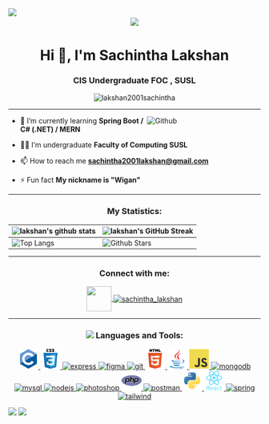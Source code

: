 <img src="https://user-images.githubusercontent.com/73097560/115834477-dbab4500-a447-11eb-908a-139a6edaec5c.gif">


<div align = "center"><img src = "https://github.com/7oSkaaa/7oSkaaa/blob/main/Images/about_me.gif?raw=true" width = 100px></div>

<h1 align="center">Hi 👋, I'm Sachintha Lakshan</h1>
<h3 align="center">CIS Undergraduate FOC , SUSL</h3>

<p align="center"> <img src="https://komarev.com/ghpvc/?username=lakshan2001sachintha&label=Profile%20views&color=0e75b6&style=flat" alt="lakshan2001sachintha" /> </p>

---


<img width="45%" align="right" alt="Github" src="https://raw.githubusercontent.com/onimur/.github/master/.resources/git-header.svg" />

- 🌱 I’m currently learning **Spring Boot / C# (.NET) / MERN**

- 👨‍🎓 I’m undergraduate **Faculty of Computing SUSL**

- 📫 How to reach me **sachintha2001lakshan@gmail.com**

- ⚡ Fun fact **My nickname is "Wigan"**


---

<h3 align="center">My Statistics:</h3>

| ![lakshan's github stats](https://github-readme-stats.vercel.app/api?username=lakshan2001sachintha&show_icons=true&theme=tokyonight) | ![lakshan's GitHub Streak](https://github-readme-streak-stats.herokuapp.com/?user=lakshan2001sachintha&theme=tokyonight) |
| --- | --- |
| ![Top Langs](https://github-readme-stats.vercel.app/api/top-langs/?username=lakshan2001sachintha&theme=tokyonight) | ![Github Stars](https://github-readme-stats.vercel.app/api?username=lakshan2001sachintha&show_icons=true&locale=en&count_private=true&hide_rank=true&custom_title=My%20GitHub%20Stats&disable_animations=true&theme=tokyonight)   |


---


<h3 align="center">Connect with me:</h3>
<p align="center">
<a href="https://www.linkedin.com/in/sachintha-lakshan-ba293a2b4/">
   <img align="center" src="https://github.com/Scar1109/skill-icons/blob/Scar1109/icons/LinkedIn.svg"  height="50" width="50" />
</a>
<a href="https://www.hackerrank.com/profile/sachintha2001la1" target="blank"><img align="center" src="https://raw.githubusercontent.com/rahuldkjain/github-profile-readme-generator/master/src/images/icons/Social/hackerrank.svg" alt="sachintha_lakshan" height="60" width="60" /></a>
</p>

---

<h3 align="center"><img src="https://media2.giphy.com/media/QssGEmpkyEOhBCb7e1/giphy.gif?cid=ecf05e47a0n3gi1bfqntqmob8g9aid1oyj2wr3ds3mg700bl&rid=giphy.gif" width ="27"> <b>Languages and Tools:</b> </h3>
<p align="left"> <a href="https://www.cprogramming.com/" target="_blank" rel="noreferrer"> 
<div align = "center">  
  <img src="https://raw.githubusercontent.com/devicons/devicon/master/icons/c/c-original.svg" alt="c" width="40" height="40"/> </a> <a href="https://www.w3schools.com/css/" target="_blank" rel="noreferrer"> 
  <img src="https://raw.githubusercontent.com/devicons/devicon/master/icons/css3/css3-original-wordmark.svg" alt="css3" width="40" height="40"/> </a> <a href="https://expressjs.com" target="_blank" rel="noreferrer"> 
  <img src="https://github.com/Scar1109/skill-icons/blob/Scar1109/icons/ExpressJS-Light.svg" alt="express" width="40" height="40"/> </a> <a href="https://www.figma.com/" target="_blank" rel="noreferrer"> 
  <img src="https://www.vectorlogo.zone/logos/figma/figma-icon.svg" alt="figma" width="40" height="40"/> </a> <a href="https://git-scm.com/" target="_blank" rel="noreferrer"> 
  <img src="https://www.vectorlogo.zone/logos/git-scm/git-scm-icon.svg" alt="git" width="40" height="40"/> </a> <a href="https://www.w3.org/html/" target="_blank" rel="noreferrer"> 
  <img src="https://raw.githubusercontent.com/devicons/devicon/master/icons/html5/html5-original-wordmark.svg" alt="html5" width="40" height="40"/> </a> <a href="https://www.java.com" target="_blank" rel="noreferrer"> 
  <img src="https://raw.githubusercontent.com/devicons/devicon/master/icons/java/java-original.svg" alt="java" width="40" height="40"/> </a> <a href="https://developer.mozilla.org/en-US/docs/Web/JavaScript" target="_blank" rel="noreferrer"> 
  <img src="https://raw.githubusercontent.com/devicons/devicon/master/icons/javascript/javascript-original.svg" alt="javascript" width="40" height="40"/> </a> <a href="https://www.mongodb.com/" target="_blank" rel="noreferrer"> 
  <img src="https://github.com/Scar1109/skill-icons/blob/Scar1109/icons/MongoDB.svg" alt="mongodb" width="40" height="40"/> </a> <a href="https://www.mysql.com/" target="_blank" rel="noreferrer"> 
  <img src="https://github.com/Scar1109/skill-icons/blob/Scar1109/icons/MySQL-Light.svg" alt="mysql" width="40" height="40"/> </a> <a href="https://nodejs.org" target="_blank" rel="noreferrer"> 
  <img src="https://github.com/Scar1109/skill-icons/blob/Scar1109/icons/NodeJS-Dark.svg" alt="nodejs" width="40" height="40"/> </a> <a href="https://www.photoshop.com/en" target="_blank" rel="noreferrer"> 
  <img src="https://github.com/Scar1109/skill-icons/blob/Scar1109/icons/Photoshop.svg" alt="photoshop" width="40" height="40"/> </a> <a href="https://www.php.net" target="_blank" rel="noreferrer"> 
  <img src="https://raw.githubusercontent.com/devicons/devicon/master/icons/php/php-original.svg" alt="php" width="40" height="40"/> </a> <a href="https://postman.com" target="_blank" rel="noreferrer"> 
  <img src="https://www.vectorlogo.zone/logos/getpostman/getpostman-icon.svg" alt="postman" width="40" height="40"/> </a> <a href="https://www.python.org" target="_blank" rel="noreferrer"> 
  <img src="https://raw.githubusercontent.com/devicons/devicon/master/icons/python/python-original.svg" alt="python" width="40" height="40"/> </a> <a href="https://reactjs.org/" target="_blank" rel="noreferrer"> 
  <img src="https://raw.githubusercontent.com/devicons/devicon/master/icons/react/react-original-wordmark.svg" alt="react" width="40" height="40"/> </a> <a href="https://spring.io/" target="_blank" rel="noreferrer"> 
  <img src="https://www.vectorlogo.zone/logos/springio/springio-icon.svg" alt="spring" width="40" height="40"/> </a> <a href="https://tailwindcss.com/" target="_blank" rel="noreferrer"> 
  <img src="https://www.vectorlogo.zone/logos/tailwindcss/tailwindcss-icon.svg" alt="tailwind" width="40" height="40"/> </a>
</div>
</p>

<img src="https://user-images.githubusercontent.com/73097560/115834477-dbab4500-a447-11eb-908a-139a6edaec5c.gif">
<img src="https://user-images.githubusercontent.com/73097560/115834477-dbab4500-a447-11eb-908a-139a6edaec5c.gif">
